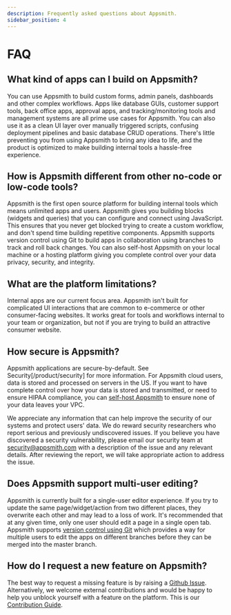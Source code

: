 ```yaml
---
description: Frequently asked questions about Appsmith.
sidebar_position: 4
---
```


# FAQ

## What kind of apps can I build on Appsmith?

You can use Appsmith to build custom forms, admin panels, dashboards and other complex workflows. Apps like database GUIs, customer support tools, back office apps, approval apps, and tracking/monitoring tools and management systems are all prime use cases for Appsmith. You can also use it as a clean UI layer over manually triggered scripts, confusing deployment pipelines and basic database CRUD operations. There's little preventing you from using Appsmith to bring any idea to life, and the product is optimized to make building internal tools a hassle-free experience.

## How is Appsmith different from other no-code or low-code tools?

Appsmith is the first open source platform for building internal tools which means unlimited apps and users. Appsmith gives you building blocks (widgets and queries) that you can configure and connect using JavaScript. This ensures that you never get blocked trying to create a custom workflow, and don't spend time building repetitive components. Appsmith supports version control using Git to build apps in collaboration using branches to track and roll back changes. You can also self-host Appsmith on your local machine or a hosting platform giving you complete control over your data privacy, security, and integrity.

## What are the platform limitations?

Internal apps are our current focus area. Appsmith isn't built for complicated UI interactions that are common to e-commerce or other consumer-facing websites. It works great for tools and workflows internal to your team or organization, but not if you are trying to build an attractive consumer website.

## How secure is Appsmith?

Appsmith applications are secure-by-default. See Security[/product/security] for more information. For Appsmith cloud users, data is stored and processed on servers in the US. If you want to have complete control over how your data is stored and transmitted, or need to ensure HIPAA compliance, you can [self-host Appsmith](/getting-started/setup) to ensure none of your data leaves your VPC.

We appreciate any information that can help improve the security of our systems and protect users' data. We do reward security researchers who report serious and previously undiscovered issues. If you believe you have discovered a security vulnerability, please email our security team at security@appsmith.com with a description of the issue and any relevant details. After reviewing the report, we will take appropriate action to address the issue.


## Does Appsmith support multi-user editing?

Appsmith is currently built for a single-user editor experience. If you try to update the same page/widget/action from two different places, they overwrite each other and may lead to a loss of work. It's recommended that at any given time, only one user should edit a page in a single open tab. Appsmith supports [version control using Git](/advanced-concepts/version-control-with-git) which provides a way for multiple users to edit the apps on different branches before they can be merged into the master branch.


## How do I request a new feature on Appsmith?

The best way to request a missing feature is by raising a [Github Issue](https://github.com/appsmithorg/appsmith/issues/new/choose). Alternatively, we welcome external contributions and would be happy to help you unblock yourself with a feature on the platform. This is our [Contribution Guide](https://github.com/appsmithorg/appsmith/blob/release/contributions/CodeContributionsGuidelines.md).

